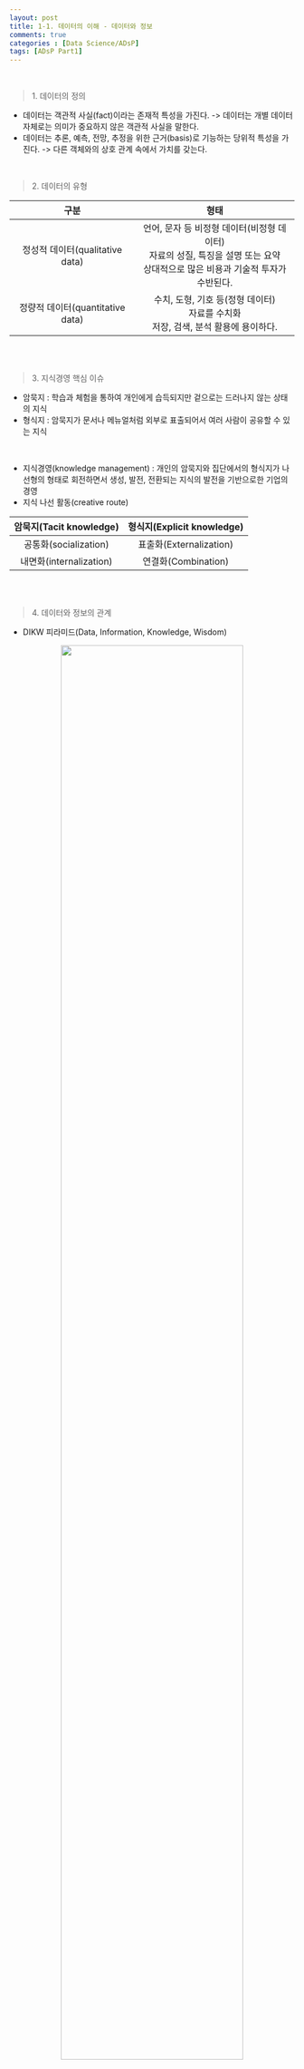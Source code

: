 ```yaml
---
layout: post
title: 1-1. 데이터의 이해 - 데이터와 정보
comments: true
categories : [Data Science/ADsP]
tags: [ADsP Part1]
---
```


<br>

> <subtitle> 1. 데이터의 정의 </subtitle>

* 데이터는 <point>객관적 사실(fact)</point>이라는 존재적 특성을 가진다. -> 데이터는 개별 데이터 자체로는 의미가 중요하지 않은 객관적 사실을 말한다.<br>
* 데이터는 <point>추론, 예측, 전망, 추정</point>을 위한 근거(basis)로 기능하는 당위적 특성을 가진다. -> 다른 객체와의 상호 관계 속에서 가치를 갖는다.<br>
<br>

> <subtitle> 2. 데이터의 유형 </subtitle>

|구분   |형태   |
|:-:|:-:|
|정성적 데이터(qualitative data)   |언어, 문자 등 비정형 데이터(비정형 데이터)<br>자료의 성질, 특징을 설명 또는 요약<br> 상대적으로 많은 비용과 기술적 투자가 수반된다.  |
|정량적 데이터(quantitative data)   |수치, 도형, 기호 등(정형 데이터) <br> 자료를 수치화 <br> 저장, 검색, 분석 활용에 용이하다.<br>  |
<br><br>

> <subtitle> 3. 지식경영 핵심 이슈 </subititle>

* 암묵지 : 학습과 체험을 통하여 개인에게 습득되지만 겉으로는 드러나지 않는 상태의 지식
* 형식지 : 암묵지가 문서나 메뉴얼처럼 외부로 표출되어서 여러 사람이 공유할 수 있는 지식
<br>

* 지식경영(knowledge management) : 개인의 암묵지와 집단에서의 형식지가 나선형의 형태로 회전하면서 생성, 발전, 전환되는 지식의 발전을 기반으로한 기업의 경영
* 지식 나선 활동(creative route)

|암묵지(Tacit knowledge)   |형식지(Explicit knowledge)|
|:---------------------:  |:---------------------------:|
| 공통화(socialization)    | 표출화(Externalization)   |
| 내면화(internalization)  | 연결화(Combination)    |
<br><br>

> <subtitle> 4. 데이터와 정보의 관계 </subtitle>

* DIKW 피라미드(Data, Information, Knowledge, Wisdom)
<center><img src="https://www.researchgate.net/publication/313020352/figure/fig4/AS:455507778510848@1485612925004/The-DIKW-pyramid-Source-Soloviev-K-2016.jpg" width="80%"><br>The DIKW pyramid (Source: Soloviev, K., 2016)</center><br><br>

|종류   |설명|예시|
|:---------------------:  |:---------------------------:|:----:|
| 데이터(Data)| 데이터를 가공하기 전의 순수한 수치나 기호<br> 개별 데이터 자체로는 의미가 중요하지 않은 객관적인 사실|A 마트 100원, B마트는 200원에 연필을 판매한다.|
| 정보(Information)| 데이터의 가공 및 상관관계 간 이해를 통해 패턴을 인식하고 의미를 부여한 데이터<br> 정보가 내포하는 의미는 유용하지 않을 수 있다.|A 마트의 연필 가격이 더 싸다.|
| 지식(Knowledge)  | 상호 연결된 정보 패턴을 이해하여 이를 토대로 예측한 결과물<br> 데이터를 통해 도출된 다양한 정보를 구조화하여 유의미한 정보로 분류하고 개인적인 경험을 결합시켜 고유의 지식으로 내재화 한 것    |상대적으로 저렴한 A마트에서 연필을 사야겠다.|
| 지혜(Wisdom)    | 근본 원리에 대한 깊은 이해를 바탕으로 도출되는 아이디어<br> 지식의 축적과 깊은 이해를 바탕으로 도출되는 아이디어   | A마트의 다른 상품들도 B마트보다 쌀 것이라고 판단한다.|


<br><br><br><br><br>
